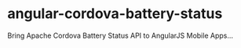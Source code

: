 angular-cordova-battery-status
==============================

Bring Apache Cordova Battery Status API to AngularJS Mobile Apps...
